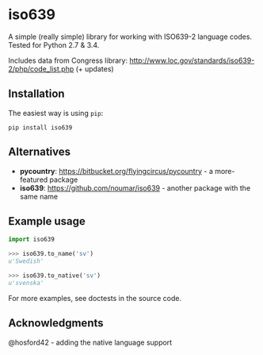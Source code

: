 iso639
======
A simple (really simple) library for working with ISO639-2 language codes.
Tested for Python 2.7 & 3.4.

Includes data from Congress library: http://www.loc.gov/standards/iso639-2/php/code_list.php (+ updates)

Installation
------------
The easiest way is using `pip`:

    pip install iso639

Alternatives
------------
* **pycountry**: https://bitbucket.org/flyingcircus/pycountry - a more-featured package
* **iso639**: https://github.com/noumar/iso639 - another package with the same name

Example usage
-------------

```python
import iso639

>>> iso639.to_name('sv')
u'Swedish'

>>> iso639.to_native('sv')
u'svenska'
```

For more examples, see doctests in the source code.

Acknowledgments
---------------
@hosford42 - adding the native language support
